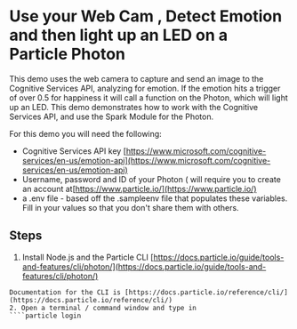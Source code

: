 # Use your Web Cam , Detect Emotion and then light up an LED on a Particle Photon 

This demo uses the web camera to capture and send an image to the Cognitive Services API, analyzing for emotion. If the emotion hits a trigger of over 0.5 for happiness it will call a function on the Photon, which will light up an LED. 
This demo demonstrates how to work with the Cognitive Services API, and use the Spark Module for the Photon. 

For this demo you will need the following:
* Cognitive Services API key [https://www.microsoft.com/cognitive-services/en-us/emotion-api](https://www.microsoft.com/cognitive-services/en-us/emotion-api)
* Username, password and ID of your Photon ( will require you to create an account at[https://www.particle.io/](https://www.particle.io/)
* a .env file - based off the .sampleenv file that populates these variables. Fill in your values so that you don't share them with others. 

## Steps
1. Install Node.js and the Particle CLI [https://docs.particle.io/guide/tools-and-features/cli/photon/](https://docs.particle.io/guide/tools-and-features/cli/photon/)
````npm install -g particle-cli
Documentation for the CLI is [https://docs.particle.io/reference/cli/](https://docs.particle.io/reference/cli/)
2. Open a terminal / command window and type in
````particle login



